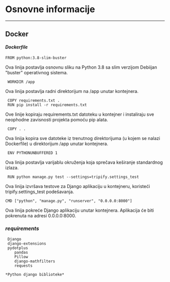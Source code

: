 # Osnovne informacije
---

## Docker


#### *Dockerfile*

    FROM python:3.8-slim-buster
Ova linija postavlja osnovnu sliku na Python 3.8 sa slim verzijom Debiijan "buster" operativnog sistema.

     WORKDIR /app
Ova linija postavlja radni direktorijum na /app unutar kontejnera.

     COPY requirements.txt .
     RUN pip install -r requirements.txt
Ove linije kopiraju requirements.txt datoteku u kontejner i instaliraju sve neophodne zavisnosti projekta pomoću pip alata.

     COPY . .    
Ova linija kopira sve datoteke iz trenutnog direktorijuma (u kojem se nalazi Dockerfile) u direktorijum /app unutar kontejnera.

     ENV PYTHONUNBUFFERED 1   
Ova linija postavlja varijablu okruženja koja sprečava keširanje standardnog izlaza.

     RUN python manage.py test --settings=tripify.settings_test
  
Ova linija izvršava testove za Django aplikaciju u kontejneru, koristeći tripify.settings_test podešavanja.

    CMD ["python", "manage.py", "runserver", "0.0.0.0:8000"]
Ova linija pokreće Django aplikaciju unutar kontejnera. Aplikacija će biti pokrenuta na adresi 0.0.0.0:8000.


### *requirements*
     Django
     django-extensions
     pydotplus
        pandas
        Pillow
        django-mathfilters
        requests
    
    *Python django biblioteke*
